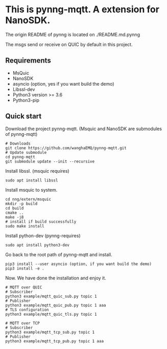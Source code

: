 This is pynng-mqtt. A extension for NanoSDK.
==============

The origin README of pynng is located on ./README.md.pynng

The msgs send or receive on QUIC by default in this project.

Requirements
-----

+ MsQuic
+ NanoSDK
+ asyncio (option, yes if you want build the demo)
+ Libssl-dev
+ Python3 version >= 3.6
+ Python3-pip

Quick start
-----

Download the project pynng-mqtt. (Msquic and NanoSDK are submodules of pynng-mqtt)

```
# Downloads
git clone https://github.com/wanghaEMQ/pynng-mqtt.git
# Update submodule
cd pynng-mqtt
git submodule update --init --recursive
```

Install libssl. (msquic requires)

```
sudo apt install libssl
```

Install msquic to system.

```
cd nng/extern/msquic
mkdir -p build
cd build
cmake ..
make -j8
# install if build successfully
sudo make install
```

Install python-dev (pynng-requires)

```
sudo apt install python3-dev
```

Go back to the root path of pynng-mqtt and install.

```
pip3 install --user asyncio (option, if you want build the demo)
pip3 install -e .
```

Now. We have done the installation and enjoy it.

```
# MQTT over QUIC
# Subscriber
python3 example/mqtt_quic_sub.py topic 1
# Publisher
python3 example/mqtt_quic_pub.py topic 1 aaa
# TLS configuration
python3 example/mqtt_quic_tls.py topic 1
```

```
# MQTT over TCP
# Subscriber
python3 example/mqtt_tcp_sub.py topic 1
# Publisher
python3 example/mqtt_tcp_pub.py topic 1 aaa
```

